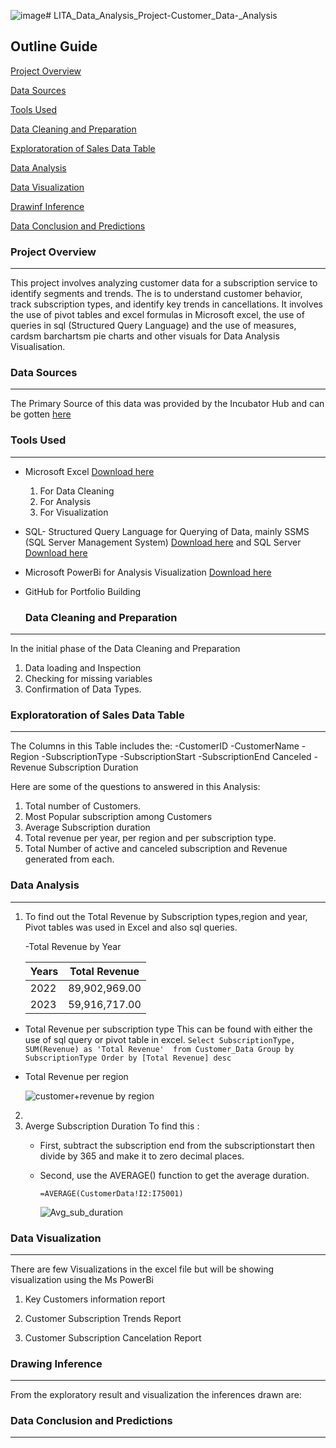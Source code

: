 ![image](https://github.com/user-attachments/assets/e5a9eb83-0c34-4ee7-a500-9451c520dd9c)# LITA_Data_Analysis_Project-Customer_Data-_Analysis

## Outline Guide

[Project Overview](#project-overview)

[Data Sources](#data-sources)

[Tools Used](#tools-used)

[Data Cleaning and Preparation](#data-cleaning-and-preparation)

[Exploratoration of Sales Data Table](#exploratoration-of-sales-data-table)

[Data Analysis](#data-analysis)

[Data Visualization](#data-visualization)

[Drawinf Inference](#drawing-inference)

[Data Conclusion and Predictions](#data-conclusion-and-predictions)

### Project Overview
---
This project involves analyzing customer data for a subscription service to identify segments and trends. The is to understand customer behavior, track subscription types, and identify key trends in cancellations. It involves the use of pivot tables and excel formulas in Microsoft excel, the use of queries in sql (Structured Query Language) and the use of measures, cardsm barchartsm pie charts and other visuals for Data Analysis Visualisation.

### Data Sources
---
The Primary Source of this data was provided by the Incubator Hub and can be gotten [here](https://docs.google.com/spreadsheets/d/1urd2IUb7pRdGq8uHZ1njgDbtaCh4GCwF/edit?usp=drive_link&ouid=114961730859133220198&rtpof=true&sd=true)

### Tools Used
---
- Microsoft Excel [Download here](https://www.microsoft.com/en/microsoft-365/microsoft-office)

	1. For Data Cleaning
	2. For Analysis
	3. For Visualization

- SQL- Structured Query Language for Querying of Data,
  mainly SSMS (SQL Server Management System) [Download here](https://aka.ms/ssmsfullsetup)
  and SQL Server [Download here](https://www.microsoft.com/sql-server/sql-server-downloads)
  
- Microsoft PowerBi for Analysis Visualization [Download here](https://www.microsoft.com/en-us/download/details.aspx?id=58494)
- GitHub for Portfolio Building


  ### Data Cleaning and Preparation
---
In the initial phase of the Data Cleaning and Preparation

1. Data loading and Inspection
2. Checking for missing variables
3. Confirmation of Data Types.

### Exploratoration of Sales Data Table
---
The Columns in this Table includes the:
-CustomerID
-CustomerName
-Region
-SubscriptionType
-SubscriptionStart
-SubscriptionEnd	Canceled
-Revenue	Subscription Duration

  
Here are some of the questions to answered in this Analysis:

1. Total number of Customers.
2. Most Popular subscription among Customers
3. Average Subscription duration
4. Total revenue per year, per region and per subscription type.
5. Total Number of active and canceled subscription and Revenue generated from each.

### Data Analysis
---

1. To find out the Total Revenue by Subscription types,region and year, Pivot tables was used in Excel and also sql queries.

    -Total Revenue by Year
   
    |	Years|	Total Revenue|
    |------|---------------|
    |2022|89,902,969.00|
    |2023|59,916,717.00|

  - Total Revenue per subscription type
    This can be found with either the use of sql query or pivot table in excel.
          ```Select
      SubscriptionType, 
      SUM(Revenue)
      as 'Total Revenue' 
      from Customer_Data
      Group by SubscriptionType
      Order by [Total Revenue] desc```

 - Total Revenue per region
   
    ![customer+revenue by region](https://github.com/user-attachments/assets/79691b0b-f242-4ae6-95b4-ece07bf4ee1c)

2.
3. Averge Subscription Duration
   To find this :
   - First, subtract the subscription end from the subscriptionstart then divide by 365 and make it to zero decimal places.
   - Second, use the AVERAGE() function to get the average duration.
     
       ``` =AVERAGE(CustomerData!I2:I75001) ```

     ![Avg_sub_duration](https://github.com/user-attachments/assets/d62224bc-05a3-4f9f-9012-0b6447b26943)


### Data Visualization
---

There are few Visualizations in the excel file but will be showing visualization using the Ms PowerBi

  1. Key Customers information report

     
  2. Customer Subscription Trends Report


  3. Customer Subscription Cancelation Report



 ### Drawing Inference
 ---

 From the exploratory result and visualization the inferences drawn are:

### Data Conclusion and Predictions
---
